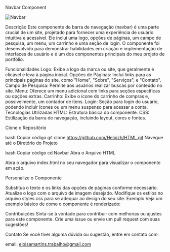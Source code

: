 Navbar Component

![Navbar](nav__image.ong)


Descrição
Este componente de barra de navegação (navbar) é uma parte crucial de um site, projetado para fornecer uma experiência de usuário intuitiva e acessível. Ele inclui uma logo, opções de páginas, um campo de pesquisa, um menu, um carrinho e uma seção de login. O componente foi desenvolvido para demonstrar habilidades em criação e implementação de interfaces de usuário e é um dos componentes principais do meu projeto de portfólio.

Funcionalidades
Logo: Exibe a logo da marca ou site, que geralmente é clicável e leva à página inicial.
Opções de Páginas: Inclui links para as principais páginas do site, como "Home", "Sobre", "Serviços", e "Contato".
Campo de Pesquisa: Permite aos usuários realizar buscas por conteúdo no site.
Menu: Oferece um menu adicional com links para seções específicas ou opções extras.
Carrinho: Exibe o ícone do carrinho de compras e, possivelmente, um contador de itens.
Login: Seção para login do usuário, podendo incluir ícones ou um menu suspenso para acessar a conta.
Tecnologias Utilizadas
HTML: Estrutura básica do componente.
CSS: Estilização da barra de navegação, incluindo layout, cores e fontes.

Clone o Repositório

bash
Copiar código
git clone https://github.com/Heloizh/HTML.git
Navegue até o Diretório do Projeto

bash
Copiar código
cd Navbar
Abra o Arquivo HTML

Abra o arquivo index.html no seu navegador para visualizar o componente em ação.

Personalize o Componente

Substitua o texto e os links das opções de páginas conforme necessário.
Atualize o logo com o arquivo de imagem desejado.
Modifique os estilos no arquivo styles.css para se adequar ao design do seu site.
Exemplo
Veja um exemplo básico de como o componente é renderizado:


Contribuições
Sinta-se à vontade para contribuir com melhorias ou ajustes para este componente. Crie uma issue ou envie um pull request com suas sugestões!

Contato
Se você tiver alguma dúvida ou sugestão, entre em contato com:

email: eloisamartins.trabalho@gmail.com
